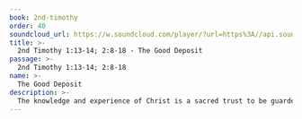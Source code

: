 ```yaml
---
book: 2nd-timothy
order: 40
soundcloud_url: https://w.soundcloud.com/player/?url=https%3A//api.soundcloud.com/tracks/
title: >-
  2nd Timothy 1:13-14; 2:8-18 - The Good Deposit
passage: >-
  2nd Timothy 1:13-14; 2:8-18
name: >-
  The Good Deposit
description: >-
  The knowledge and experience of Christ is a sacred trust to be guarded with the help of the Holy Spirit. It is also to be faithfully communicated by a properly prepared servant of Christ.
---
```


